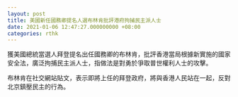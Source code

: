 ```yaml
---
layout: post
title: 美國新任國務卿提名人選布林肯批評港府拘捕民主派人士
date: 2021-01-06 12:47:27.000000000 +08:00
categories: rthk
---
```


獲美國總統當選人拜登提名出任國務卿的布林肯，批評香港當局根據新實施的國家安全法，廣泛拘捕民主派人士，指做法是對勇於爭取普世權利人士的攻擊。

布林肯在社交網站貼文，表示即將上任的拜登政府，將與香港人民站在一起，反對北京鎮壓民主的行為。
